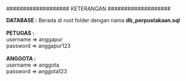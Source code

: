 ###################
KETERANGAN
###################

<b>DATABASE :</b> Berada di root folder dengan nama <b>db_perpustakaan.sql</b><br />
<br />
<b>PETUGAS :</b> <br />
username => anggapur<br />
password => anggapur123<br />
<br />
<b>ANGGOTA :</b> <br />
username => anggota<br />
password => anggota123<br />

